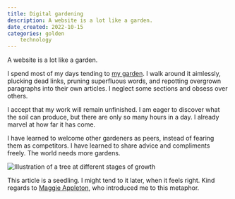```yaml
---
title: Digital gardening
description: A website is a lot like a garden.
date_created: 2022-10-15
categories: golden
    technology
---
```


A website is a lot like a garden.

I spend most of my days tending to [my garden](https://allaboutberlin.com/). I walk around it aimlessly, plucking dead links, pruning superfluous words, and repotting overgrown paragraphs into their own articles. I neglect some sections and obsess over others.

I accept that my work will remain unfinished. I am eager to discover what the soil can produce, but there are only so many hours in a day. I already marvel at how far it has come.

I have learned to welcome other gardeners as peers, instead of fearing them as competitors. I have learned to share advice and compliments freely. The world needs more gardens.

![Illustration of a tree at different stages of growth](/images/illustrations/growing-tree.png)

This article is a seedling. I might tend to it later, when it feels right. Kind regards to [Maggie Appleton](https://maggieappleton.com/garden), who introduced me to this metaphor.

